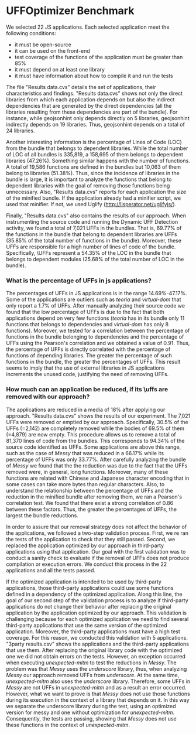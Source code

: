 # UFFOptimizer Benchmark

We selected 22 JS applications. Each selected application meet the following conditions:
* it must be open-source
* it can be used on the front-end
* test coverage of the functions of the application must be greater than 85\% 
* it must depend on at least one library
* it must have information about how to compile it and run the tests

The file "Results data.cvs" details the set of applications, their characteristics and findings.
"Results data.cvs" shows not only the direct libraries from which each application depends on but also the indirect dependencies that are generated by the direct dependencies (all the libraries resulting from these dependencies are  part of the bundle). For instance, while geojsonhint only  depends directly on 5 libraries, geojsonhint indirectly depends on 19 libraries. Thus, geojsonhint depends on a total of 24 libraries.

Another interesting information is the percentage of Lines of Code (LOC) from the bundle that belongs to dependent libraries. While the total number of LOC of all bundles is 335,819, a 158,695 of them belongs to dependent libraries (47.26%). Something similar happens with the number of functions. A total of 19,586 functions are defined in the bundles but 10,063 of them belong to libraries (51.38%). Thus, since the incidence of libraries in the bundle is large, it is important to analyze the functions that belong to dependent libraries with the goal of removing those functions being unnecessary. Also, "Results data.cvs" reports for each application the size of the minified bundle. If the application already had a minifier script, we used that minifier. If not, we used Uglify (http://lisperator.net/uglifyjs/).

Finally, "Results data.cvs" also contains the results of our approach. When instrumenting the source code and running the Dynamic UFF Detection activity, we found a total of 7,021 UFFs in the bundles. That is, 69.77% of the functions in the bundle that belong to dependent libraries are UFFs (35.85% of the total number of functions in the bundle). Moreover, these UFFs are responsible for a high number of lines of code of the bundle. Specifically, \UFFs represent a  54.35% of the LOC in the bundle that belongs to dependent modules (25.68% of the total number of LOC in the bundle).

### What is the percentage of UFFs in js applications? 
The percentages of UFFs in JS applications is in the range 14.69%-47.17%. Some of the applications are outliers such as *teoria* and *virtual-dom* that only report a 1.7% of UFFs. After manually analyzing their source code we found that the low percentage of UFFs is due to the fact that both applications depend on very few functions (*teoria* has in its bundle only 11 functions that belongs to dependencies and *virtual-dom* has only 8 functions). Moreover, we tested for a correlation between the percentage of functions in the bundle belonging to dependencies and the percentage of UFFs using the Pearson's correlation and we obtained a value of 0.91. Thus, the percentage of UFFs is directly correlated with the percentage of functions of depending libraries.  The greater the percentage of such functions in the bundle,  the greater the percentages of UFFs. This result seems to imply that the use of external libraries in JS applications increments the unused code, justifying the need of removing UFFs.

### How much can an application be reduced, if its \uffs are removed with our approach?
The applications are reduced in a media of 18% after applying our approach. "Results data.cvs" shows the results of our experiment. The  7,021 UFFs  were removed or emptied by our approach. Specifically, 30.5% of the UFFs (=2,142) are completely removed while the bodies of 69.5% of them (=4,879) are now empty. This procedure allows us to remove a total of 81,370 lines of code from the bundles. This corresponds to 94.34% of the source code identified as UFFs.
Some applications are above this range, such as the case of *Messy* that was reduced in a 66.17% while its percentage of UFFs was only 33.77%.  After carefully analyzing the bundle of *Messy* we found that the the reduction was due to the fact that the UFFs removed were, in general, long functions. Moreover, many of these functions are related with Chinese and Japanese character encoding that in some cases can take more bytes than regular characters. Also, to understand the relationship between the percentage of UFFs and the reduction in the minified bundle after removing them, we ran a Pearson's correlation test. We found that there exist a strong correlation of 0.86 between these factors. Thus, the greater the percentages of UFFs, the largest the bundle reductions. 

In order to assure that our removal strategy does not affect the behavior of the applications, we followed a two-step validation process. First, we re ran the tests of the application to check that they still passed. Second, we replaced the application optimized by our approach in third-party applications using that application. Our goal with the first validation was to conduct a sanity check to evaluate if the removal of UFFs does not produce compilation or execution errors. We conduct this process in the 22 applications and all the tests passed.

If the optimized application is intended to be used by third-party applications, those third-party applications could use some functions defined in a dependency of the optimized application. Along this line, the goal of our second step of the validation process is to analyze if third-party applications do not change their behavior after replacing the original application by the application optimized by our approach. This validation is challenging because for each optimized application we need to find several third-party applications that use the same version of the optimized application. Moreover, the third-party applications must have a high test coverage.  For this reason, we conducted this validation with 5  applications. "3party results.csv" shows the applications and the third-party applications that use them. After replacing the original library code with the optimized one we did not obtain errors on the tests.
However, an exception occurred when executing *unexpected-mitm* to test the reductions in *Messy*. The problem was that *Messy* uses the *underscore* library, thus, when analyzing *Messy* our approach removed UFFs from *underscore*. At the same time, *unexpected-mitm* also uses the *underscore* library. Therefore, some UFFs in *Messy* are not UFFs in *unexpected-mitm* and as a result an error occurred. However, what we want to prove is that *Messy* does not use those functions during its execution in the context of a library that depends on it. In this way we separate the underscore library during the test, using an optimized version  for messy and one without optimization for *unexpected-mitm*. Consequently, the tests are passing, showing that *Messy* does not use these functions in the context of *unexpected-mitm*.
